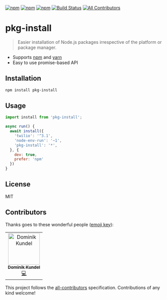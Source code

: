 [![npm](https://img.shields.io/npm/v/pkg-install.svg?style=flat-square)](https://npmjs.com/packages/pkg-install) [![npm](https://img.shields.io/npm/dt/pkg-install.svg?style=flat-square)](https://npmjs.com/packages/pkg-install) [![npm](https://img.shields.io/npm/l/pkg-install.svg?style=flat-square)](/LICENSE) [![Build Status](https://travis-ci.org/dkundel/pkg-install.svg?branch=master)](https://travis-ci.org/dkundel/pkg-install)
[![All Contributors](https://img.shields.io/badge/all_contributors-1-orange.svg?style=flat-square)](#contributors)

# pkg-install

> Easier installation of Node.js packages irrespective of the platform or package manager.

- Supports [npm](npmjs.com) and [yarn](yarnpkg.com)
- Easy to use promise-based API

## Installation

```bash
npm install pkg-install
```

## Usage

```js
import install from 'pkg-install';

async run() {
  await install({
    'twilio': '^3.1',
    'node-env-run': '~1',
    'pkg-install': '*',
  }, {
    dev: true,
    prefer: 'npm'
  })
}
```

## License

MIT

## Contributors

Thanks goes to these wonderful people ([emoji key](https://allcontributors.org/docs/en/emoji-key)):

<!-- ALL-CONTRIBUTORS-LIST:START - Do not remove or modify this section -->
<!-- prettier-ignore -->
<table><tr><td align="center"><a href="https://dkundel.com"><img src="https://avatars3.githubusercontent.com/u/1505101?v=4" width="100px;" alt="Dominik Kundel"/><br /><sub><b>Dominik Kundel</b></sub></a><br /><a href="https://github.com/dkundel/pkg-install/commits?author=dkundel" title="Code">💻</a></td></tr></table>
<!-- ALL-CONTRIBUTORS-LIST:END -->

This project follows the [all-contributors](https://github.com/all-contributors/all-contributors) specification. Contributions of any kind welcome!
